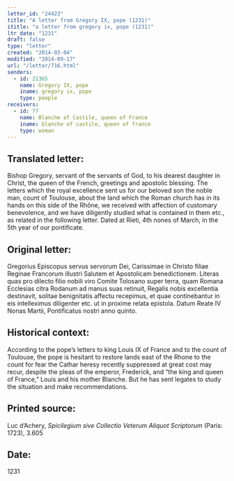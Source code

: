 ```yaml
---
letter_id: "24423"
title: "A letter from Gregory IX, pope (1231)"
ititle: "a letter from gregory ix, pope (1231)"
ltr_date: "1231"
draft: false
type: "letter"
created: "2014-03-04"
modified: "2014-09-17"
url: "/letter/716.html"
senders:
  - id: 21365
    name: Gregory IX, pope
    iname: gregory ix, pope
    type: people
receivers:
  - id: 77
    name: Blanche of Castile, queen of France
    iname: blanche of castile, queen of france
    type: woman
---
```

<h2> Translated letter:</h2>Bishop Gregory, servant of the servants of God, to his dearest daughter in Christ, the queen of the French, greetings and apostolic blessing.
The letters which the royal excellence sent us for our beloved son the noble man, count of Toulouse, about the land which the Roman church has in its hands on this side of the Rhône, we received with affection of customary benevolence, and we have diligently studied what is contained in them etc., as related in the following letter.
Dated at Rieti, 4th nones of March, in the 5th year of our pontificate.
<h2 class="mt-4"> Original letter:</h2>Gregorius Episcopus servus servorum Dei, Carissimae in Christo filiae Reginae Francorum illustri Salutem et Apostolicam benedictionem.  Literas quas pro dilecto filio nobili viro Comite Tolosano super terra, quam Romana Ecclesias citra Rodanum ad manus suas retinuit, Regalis nobis excellentia destinavit, solitae benignitatis affectu recepimus, et quae continebantur in eis intelleximus diligenter etc. ut in proxime relata epistola.
Datum Reate IV Nonas Martii, Pontificatus nostri anno quinto.
<h2 class="mt-4"> Historical context:</h2>According to the pope’s letters to king Louis IX of France and to the count of Toulouse, the pope is hesitant to restore lands east of the Rhone to the count for fear the Cathar heresy recently suppressed at great cost may recur, despite the pleas of the emperor, Frederick, and “the king and queen of France,” Louis and his mother Blanche.  But he has sent legates to study the situation and make recommendations.
<h2 class="mt-4"> Printed source:</h2><p>Luc d’Achery, <em>Spicilegium sive Collectio Veterum Aliquot Scriptorum</em> (Paris: 1723), 3.605</p><h2 class="mt-4"> Date:</h2>1231